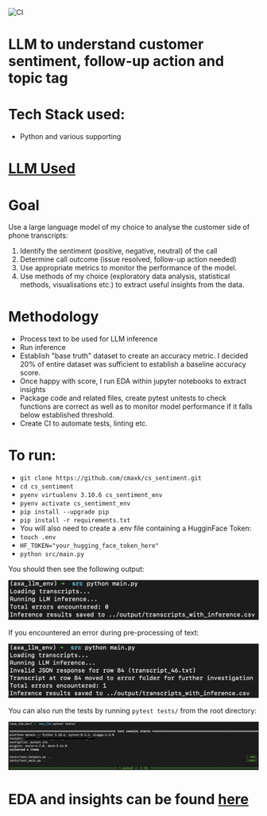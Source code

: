 ![CI](https://github.com/cmaxk/cs_sentiment/workflows/CI%20Pipeline/badge.svg)


# LLM to understand customer sentiment, follow-up action and topic tag

# Tech Stack used:
* Python and various supporting

# [LLM Used](https://huggingface.co/mistralai/Mistral-Nemo-Instruct-2407)

# Goal
Use a large language model of my choice to analyse the customer side of phone transcripts:

1. Identify the sentiment (positive, negative, neutral) of the call
2. Determine call outcome (issue resolved, follow-up action needed)
3. Use appropriate metrics to monitor the performance of the model.
4. Use methods of my choice (exploratory data analysis, statistical methods, visualisations etc.)  to extract useful insights from the data.

# Methodology
* Process text to be used for LLM inference
* Run inference
* Establish "base truth" dataset to create an accuracy metric. I decided 20% of entire dataset was sufficient to establish a baseline accuracy score.
* Once happy with score, I run EDA within jupyter notebooks to extract insights
* Package code and related files, create pytest unitests to check functions are correct as well as to monitor model performance if it falls below established threshold.
* Create CI to automate tests, linting etc.

# To run:
* `git clone https://github.com/cmaxk/cs_sentiment.git`
* `cd cs_sentiment`
* `pyenv virtualenv 3.10.6 cs_sentiment_env`
* `pyenv activate cs_sentiment_env`
* `pip install --upgrade pip`
* `pip install -r requirements.txt`
* You will also need to create a .env file containing a HugginFace Token:
* `touch .env`
* `HF_TOKEN="your_hugging_face_token_here"`
* `python src/main.py`

You should then see the following output:

![Output](images/1.png)

If you encountered an error during pre-processing of text:

![Output](images/2.png)

You can also run the tests by running `pytest tests/` from the root directory:

![Output](images/3.png)

# EDA and insights can be found [here](https://github.com/CMaxK/cs_sentiment/blob/main/notebooks/inference_prep.ipynb)
